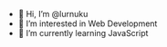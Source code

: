 - 👋 Hi, I’m @lurnuku
- 👀 I’m interested in Web Development
- 🌱 I’m currently learning JavaScript

<!---
lurnuku/lurnuku is a ✨ special ✨ repository because its `README.md` (this file) appears on your GitHub profile.
You can click the Preview link to take a look at your changes.
--->
